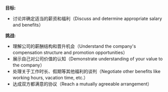 **目标:**
- 讨论并确定适当的薪资和福利（Discuss and determine appropriate salary and benefits）

**挑战:** 
- 理解公司的薪酬结构和晋升机会（Understand the company's compensation structure and promotion opportunities）
- 展示自己对公司价值的认知（Demonstrate understanding of your value to the company）
- 处理关于工作时长、假期等其他福利的谈判（Negotiate other benefits like working hours, vacation time, etc.）
- 达成双方都满意的协议（Reach a mutually agreeable arrangement）